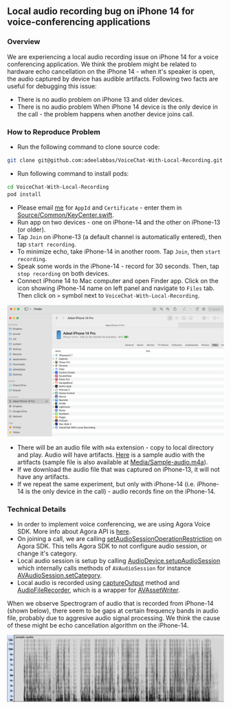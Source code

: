 ## Local audio recording bug on iPhone 14 for voice-conferencing applications

### Overview
We are experiencing a local audio recording issue on iPhone 14 for a voice conferencing application. We think the problem might be related to hardware echo cancellation on the iPhone 14 - when it's speaker is open, the audio captured by device has audible artifacts. Following two facts are useful for debugging this issue:
- There is no audio problem on iPhone 13 and older devices.
- There is no audio problem When iPhone 14 device is the only device in the call - the problem happens when another device joins call.

### How to Reproduce Problem

- Run the following command to clone source code:
```bash
git clone git@github.com:adeelabbas/VoiceChat-With-Local-Recording.git
```
- Run following command to install pods:
```bash
cd VoiceChat-With-Local-Recording
pod install
```
- Please email [me](adeel@roll.ai) for `AppId` and `Certificate` - enter them in [Source/Common/KeyCenter.swift](https://github.com/adeelabbas/VoiceChat-With-Local-Recording/blob/main/Source/Common/KeyCenter.swift).
- Run app on two devices - one on iPhone-14 and the other on iPhone-13 (or older).
- Tap `Join` on iPhone-13 (a default channel is automatically entered), then tap `start recording`.
- To minimize echo, take iPhone-14 in another room. Tap `Join`, then `start recording`.
- Speak some words in the iPhone-14 - record for 30 seconds. Then, tap `stop recording` on both devices.
- Connect iPhone 14 to Mac computer and open Finder app. Click on the icon showing iPhone-14 name on left panel and navigate to `Files` tab. Then click on `>` symbol next to  `VoiceChat-With-Local-Recording`.

![](Media/Finder.png "Downloading from Finder app")

- There will be an audio file with `m4a` extension - copy to local directory and play. Audio will have artifacts. [Here](https://www.dropbox.com/s/lpxw2fh0o7ojq60/Sample-audio.m4a?dl=0) is a sample audio with the artifacts (sample file is also available at [Media/Sample-audio.m4a](https://github.com/adeelabbas/VoiceChat-With-Local-Recording/blob/main/Media/sample-audio.m4a)).
- If we download the audio file that was captured on iPhone-13, it will not have any artifacts.
- If we repeat the same experiment, but only with iPhone-14 (i.e. iPhone-14 is the only device in the call) - audio records fine on the iPhone-14.

### Technical Details
- In order to implement voice conferencing, we are using Agora Voice SDK. More info about Agora API is [here](https://api-ref.agora.io/en/voice-sdk/ios/4.x/API/rtc_api_overview_ng.html).
- On joining a call, we are calling [setAudioSessionOperationRestriction](https://github.com/adeelabbas/VoiceChat-With-Local-Recording/blob/88e4bd222ed2baeb9d5441819ef850de36c6c64e/Source/JoinChannelAudio.swift#L218) on Agora SDK. This tells Agora SDK to not configure audio session, or change it's category.
- Local audio session is setup by calling [AudioDevice.setupAudioSession](https://github.com/adeelabbas/VoiceChat-With-Local-Recording/blob/88e4bd222ed2baeb9d5441819ef850de36c6c64e/Source/JoinChannelAudio.swift#L189) which internally calls methods of `AVAudioSession` for instance [AVAudioSession.setCategory](https://developer.apple.com/documentation/avfaudio/avaudiosession/1771734-setcategory).
- Local audio is recorded using [captureOutput](https://github.com/adeelabbas/VoiceChat-With-Local-Recording/blob/88e4bd222ed2baeb9d5441819ef850de36c6c64e/Source/JoinChannelAudio.swift#L362) method and [AudioFileRecorder](https://github.com/adeelabbas/VoiceChat-With-Local-Recording/blob/5b8482242ea2699d59dfd5b26d91312e45b0a7a7/Source/AudioFileRecorder.swift#L8), which is a wrapper for [AVAssetWriter](https://developer.apple.com/documentation/avfoundation/avassetwriter).

When we observe Spectrogram of audio that is recorded from iPhone-14 (shown below), there seem to be gaps at certain frequency bands in audio file, probably due to aggresive audio signal processing. We think the cause of these might be echo cancellation algorithm on the iPhone-14.

![](Media/Spectrogram.png "Spectrogram of problematic audio")

